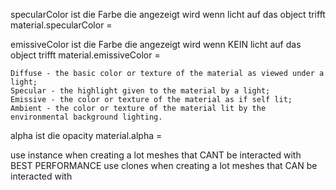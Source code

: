 
specularColor ist die Farbe die angezeigt wird wenn licht auf das object trifft 
material.specularColor =

emissiveColor ist die Farbe die angezeigt wird wenn KEIN licht auf das object trifft 
material.emissiveColor =


    Diffuse - the basic color or texture of the material as viewed under a light;
    Specular - the highlight given to the material by a light;
    Emissive - the color or texture of the material as if self lit;
    Ambient - the color or texture of the material lit by the environmental background lighting.


alpha ist die opacity
material.alpha =

use instance when creating a lot meshes that CANT be interacted with BEST PERFORMANCE
use clones when creating a lot meshes that CAN be interacted with 

